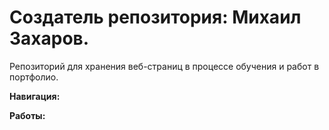 # Создатель репозитория: Михаил Захаров.
Репозиторий для хранения веб-страниц в процессе обучения и работ в портфолио.  
  

**Навигация:**  
  
**Работы:**
